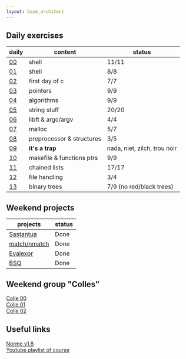 ```yaml
---
layout: base_architect
---
```


## Daily exercises

| daily | content | status |
|---    |---      |---     |
| [00](pdfs/d00.fr.pdf) | shell | 11/11 |
| [01](pdfs/d01.fr.pdf) | shell | 8/8 |
| [02](pdfs/d02.fr.pdf) | first day of c | 7/7 |
| [03](pdfs/d03.fr.pdf) | pointers | 9/9 |
| [04](pdfs/d04.fr.pdf) | algorithms | 9/9 |
| [05](pdfs/d05.fr.pdf) | string stuff | 20/20 |
| [06](pdfs/d06.fr.pdf) | libft & argc/argv | 4/4 |
| [07](pdfs/d07.fr.pdf) | malloc | 5/7 |
| [08](pdfs/d08.fr.pdf) | preprocessor & structures | 3/5 |
| [09](pdfs/d09/ex00.pdf) | **it's a trap** | nada, niet, zilch, trou noir |
| [10](pdfs/j10.fr.pdf) | makefile & functions ptrs | 9/9 |
| [11](pdfs/d11.fr.pdf) | chained lists | 17/17 |
| [12](pdfs/d12.fr.pdf) | file handling | 3/4 |
| [13](pdfs/d13.fr.pdf) | binary trees | 7/9 (no red/black trees) |

## Weekend projects

| projects | status |
|---       |--- |
| [Sastantua](pdfs/proj00-sastantua.fr.pdf) | Done |
| [match/nmatch](pdfs/proj01-matchnmatch.fr.pdf) | Done |
| [Evalexpr](pdfs/proj02-evalexpr.fr.pdf) | Done |
| [BSQ](pdfs/proj03-BSQ.fr.pdf) | Done |

## Weekend group "Colles"

[Colle 00](pdfs/colle00.fr.pdf)  
[Colle 01](pdfs/colle01.fr.pdf)  
[Colle 02](pdfs/colle02.fr.pdf)  

## Useful links

[Norme v1.8](pdfs/norme42-v1.8.pdf)  
[Youtube playlist of course](https://www.youtube.com/watch?v=dm_ms3d5Jwc&list=PLIXVN1KHt2a7UuyDroq9QLJm0sMGfgDj8)  
